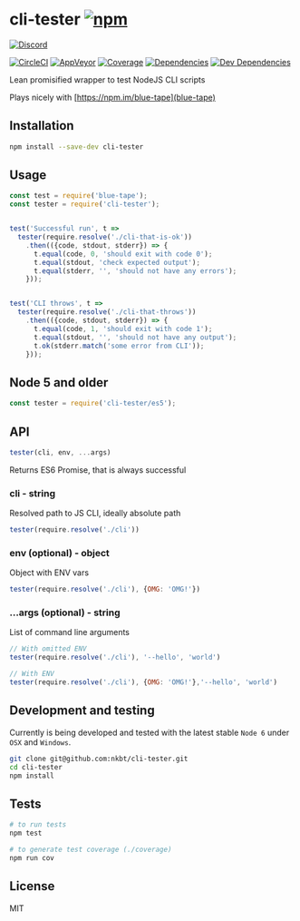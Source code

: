 # cli-tester [![npm](https://img.shields.io/npm/v/cli-tester.svg?style=flat-square)](https://www.npmjs.com/package/cli-tester)
            
[![Discord](https://img.shields.io/badge/chat-discord-blue.svg?style=flat-square)](https://discord.gg/013tGW1IMcW6Vd1o7)

[![CircleCI](https://img.shields.io/circleci/project/nkbt/cli-tester.svg?style=flat-square&label=nix-build)](https://circleci.com/gh/nkbt/cli-tester)
[![AppVeyor](https://img.shields.io/appveyor/ci/nkbt/cli-tester.svg?style=flat-square&label=win-build)](https://ci.appveyor.com/project/nkbt/cli-tester)
[![Coverage](https://img.shields.io/coveralls/nkbt/cli-tester.svg?style=flat-square)](https://codecov.io/github/nkbt/cli-tester?branch=master)
[![Dependencies](https://img.shields.io/david/nkbt/cli-tester.svg?style=flat-square)](https://david-dm.org/nkbt/cli-tester)
[![Dev Dependencies](https://img.shields.io/david/dev/nkbt/cli-tester.svg?style=flat-square)](https://david-dm.org/nkbt/cli-tester#info=devDependencies)


Lean promisified wrapper to test NodeJS CLI scripts

Plays nicely with [https://npm.im/blue-tape](blue-tape)

## Installation

```sh
npm install --save-dev cli-tester
```

## Usage

```js
const test = require('blue-tape');
const tester = require('cli-tester');


test('Successful run', t =>
  tester(require.resolve('./cli-that-is-ok'))
    .then(({code, stdout, stderr}) => {
      t.equal(code, 0, 'should exit with code 0');
      t.equal(stdout, 'check expected output');
      t.equal(stderr, '', 'should not have any errors');
    }));


test('CLI throws', t =>
  tester(require.resolve('./cli-that-throws'))
    .then(({code, stdout, stderr}) => {
      t.equal(code, 1, 'should exit with code 1');
      t.equal(stdout, '', 'should not have any output');
      t.ok(stderr.match('some error from CLI'));
    }));

```

## Node 5 and older

```js
const tester = require('cli-tester/es5');
```

## API

```js
tester(cli, env, ...args)
```

Returns ES6 Promise, that is always successful

### cli - string

Resolved path to JS CLI, ideally absolute path

```js
tester(require.resolve('./cli'))
```

### env (optional) - object

Object with ENV vars

```js
tester(require.resolve('./cli'), {OMG: 'OMG!'})
```

### ...args (optional) - string

List of command line arguments

```js
// With omitted ENV
tester(require.resolve('./cli'), '--hello', 'world')

// With ENV
tester(require.resolve('./cli'), {OMG: 'OMG!'},'--hello', 'world')
```


## Development and testing

Currently is being developed and tested with the latest stable `Node 6` under `OSX` and `Windows`.

```bash
git clone git@github.com:nkbt/cli-tester.git
cd cli-tester
npm install
```

## Tests

```bash
# to run tests
npm test

# to generate test coverage (./coverage)
npm run cov
```

## License

MIT
